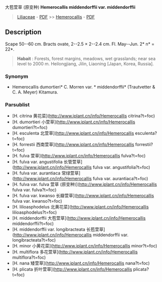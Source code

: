 大苞萱草 (原变种) **Hemerocallis middendorffii var. middendorffii**

> [Liliaceae](http://www.iplant.cn/info/Liliaceae?t=foc) - [PDF](http://www.iplant.cn/foc/pdf/Liliaceae.pdf) >> [Hemerocallis](http://www.iplant.cn/info/Hemerocallis?t=foc) - [PDF](http://www.iplant.cn/foc/pdf/Hemerocallis.pdf)

## Description

Scape 50--60 cm. Bracts ovate, 2--2.5 × 2--2.4 cm. Fl. May--Jun. 2* n* = 22*.


> **Habait** : 
> Forests, forest margins, meadows, wet grasslands; near sea level to 2000 m. Heilongjiang, Jilin, Liaoning [Japan, Korea, Russia].

### Synonym
* Hemerocallis dumortieri* C. Morren var. * middendorffii* (Trautvetter & C. A. Meyer) Kitamura.

### Parsublist

* [H.  citrina  黄花菜](http://www.iplant.cn/info/Hemerocallis citrina?t=foc)
* [H.  dumortieri  小萱草](http://www.iplant.cn/info/Hemerocallis dumortieri?t=foc)
* [H.  esculenta  北萱草](http://www.iplant.cn/info/Hemerocallis esculenta?t=foc)
* [H.  forrestii  西南萱草](http://www.iplant.cn/info/Hemerocallis forrestii?t=foc)
* [H.  fulva  萱草](http://www.iplant.cn/info/Hemerocallis fulva?t=foc)
* [H.  fulva var. angustifolia  长管萱草](http://www.iplant.cn/info/Hemerocallis fulva var. angustifolia?t=foc)
* [H.  fulva var. aurantiaca  常绿萱草](http://www.iplant.cn/info/Hemerocallis fulva var. aurantiaca?t=foc)
* [H.  fulva var. fulva  萱草 (原变种)](http://www.iplant.cn/info/Hemerocallis fulva var. fulva?t=foc)
* [H.  fulva var. kwanso  长瓣萱草](http://www.iplant.cn/info/Hemerocallis fulva var. kwanso?t=foc)
* [H.  lilioasphodelus  北黄花菜](http://www.iplant.cn/info/Hemerocallis lilioasphodelus?t=foc)
* [H.  middendorffii  大苞萱草](http://www.iplant.cn/info/Hemerocallis middendorffii?t=foc)
* [H.  middendorffii var. longibracteata  长苞萱草](http://www.iplant.cn/info/Hemerocallis middendorffii var. longibracteata?t=foc)
* [H.  minor  小黄花菜](http://www.iplant.cn/info/Hemerocallis minor?t=foc)
* [H.  multiflora  多花萱草](http://www.iplant.cn/info/Hemerocallis multiflora?t=foc)
* [H.  nana  矮萱草](http://www.iplant.cn/info/Hemerocallis nana?t=foc)
* [H.  plicata  折叶萱草](http://www.iplant.cn/info/Hemerocallis plicata?t=foc)
